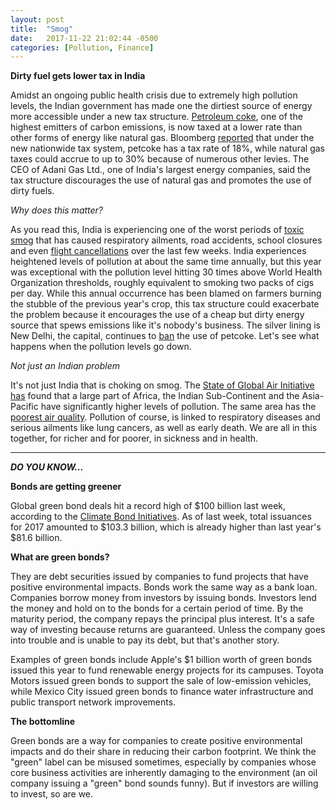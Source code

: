 ```yaml
---
layout: post
title:  "Smog"
date:   2017-11-22 21:02:44 -0500
categories: [Pollution, Finance]
---
```


**Dirty fuel gets lower tax in India**

Amidst an ongoing public health crisis due to extremely high pollution levels, the Indian government has made one the dirtiest source of energy more accessible under a new tax structure.  [Petroleum coke](https://www.epa.gov/sites/production/files/2015-07/documents/emission-factors_2014.pdf), one of the highest emitters of carbon emissions, is now taxed at a lower rate than other forms of energy like natural gas. Bloomberg [reported](https://www.bloomberg.com/news/articles/2017-11-22/smog-choked-india-is-giving-the-filthiest-fuel-a-tax-advantage) that under the new nationwide tax system, petcoke has a tax rate of 18%, while natural gas taxes could accrue to up to 30% because of numerous other levies. The CEO of Adani Gas Ltd., one of India's largest energy companies, said the tax structure discourages the use of natural gas and promotes the use of dirty fuels.

*Why does this matter?*

As you read this, India is experiencing one of the worst periods of [toxic smog](https://www.nytimes.com/2017/11/08/world/asia/india-air-pollution.html) that has caused respiratory ailments, road accidents, school closures and even [flight cancellations](https://thewire.in/195106/delhi-air-pollution-public-health-emergency-says-ima-kejriwal-suggests-shutting-schools-days/) over the last few weeks. India experiences heightened levels of pollution at about the same time annually, but this year was exceptional with the pollution level hitting 30 times above World Health Organization thresholds, roughly equivalent to smoking two packs of cigs per day. While this annual occurrence has been blamed on farmers burning the stubble of the previous year's crop, this tax structure could exacerbate the problem because it encourages the use of a cheap but dirty energy source that spews emissions like it's nobody's business. The silver lining is New Delhi, the capital, continues to [ban](https://economictimes.indiatimes.com/news/politics-and-nation/supreme-court-upholds-ban-on-petroleum-coke-in-new-delhi-area/articleshow/61751665.cms) the use of petcoke. Let's see what happens when the pollution levels go down.

*Not just an Indian problem*

It's not just India that is choking on smog. The [State of Global Air Initiative has](https://www.stateofglobalair.org/air) found that a large part of Africa, the Indian Sub-Continent and the Asia-Pacific have significantly higher levels of pollution. The same area has the [poorest air quality](https://www.stateofglobalair.org/air/current). Pollution of course, is linked to respiratory diseases and serious ailments like lung cancers, as well as early death. We are all in this together, for richer and for poorer, in sickness and in health.

* * *

***DO YOU KNOW...***

**Bonds are getting greener**

Global green bond deals hit a record high of $100 billion last week, according to the [Climate Bond Initiatives](https://www.climatebonds.net/). As of last week, total issuances for 2017 amounted to $103.3 billion, which is already higher than last year's $81.6 billion.

**What are green bonds?**

They are debt securities issued by companies to fund projects that have positive environmental impacts. Bonds work the same way as a bank loan. Companies borrow money from investors by issuing bonds. Investors lend the money and hold on to the bonds for a certain period of time. By the maturity period, the company repays the principal plus interest. It's a safe way of investing because returns are guaranteed. Unless the company goes into trouble and is unable to pay its debt, but that's another story.

Examples of green bonds include Apple's $1 billion worth of green bonds issued this year to fund renewable energy projects for its campuses. Toyota Motors issued green bonds to support the sale of low-emission vehicles, while Mexico City issued green bonds to finance water infrastructure and public transport network improvements.

**The bottomline**

Green bonds are a way for companies to create positive environmental impacts and do their share in reducing their carbon footprint. We think the "green" label can be misused sometimes, especially by companies whose core business activities are inherently damaging to the environment (an oil company issuing a "green" bond sounds funny). But if investors are willing to invest, so are we.
